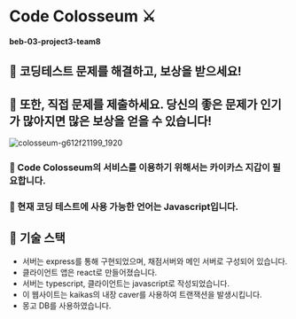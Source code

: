 # Code Colosseum ⚔︎
#### beb-03-project3-team8

## 🍦 코딩테스트 문제를 해결하고, 보상을 받으세요!
## 🍦 또한, 직접 문제를 제출하세요. 당신의 좋은 문제가 인기가 많아지면 많은 보상을 얻을 수 있습니다!

![colosseum-g612f21199_1920](https://user-images.githubusercontent.com/72535475/171072744-5394fbc4-64e0-4503-a0d7-b204fb8d7cc2.jpg)

### 🍋 Code Colosseum의 서비스를 이용하기 위해서는 카이카스 지갑이 필요합니다.
### 🍎 현재 코딩 테스트에 사용 가능한 언어는 Javascript입니다.

## 🍮 기술 스택
* 서버는 express를 통해 구현되었으며, 채점서버와 메인 서버로 구성되어 있습니다.
* 클라이언트 앱은 react로 만들어졌습니다.
* 서버는 typescript, 클라이언트는 javascript로 작성되었습니다.
* 이 웹사이트는 kaikas의 내장 caver를 사용하여 트랜잭션을 발생시킵니다.
* 몽고 DB를 사용하였습니다.
